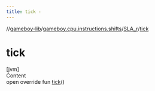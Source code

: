 ```yaml
---
title: tick -
---
```

//[gameboy-lib](../../index.md)/[gameboy.cpu.instructions.shifts](../index.md)/[SLA_r](index.md)/[tick](tick.md)



# tick  
[jvm]  
Content  
open override fun [tick](tick.md)()  



